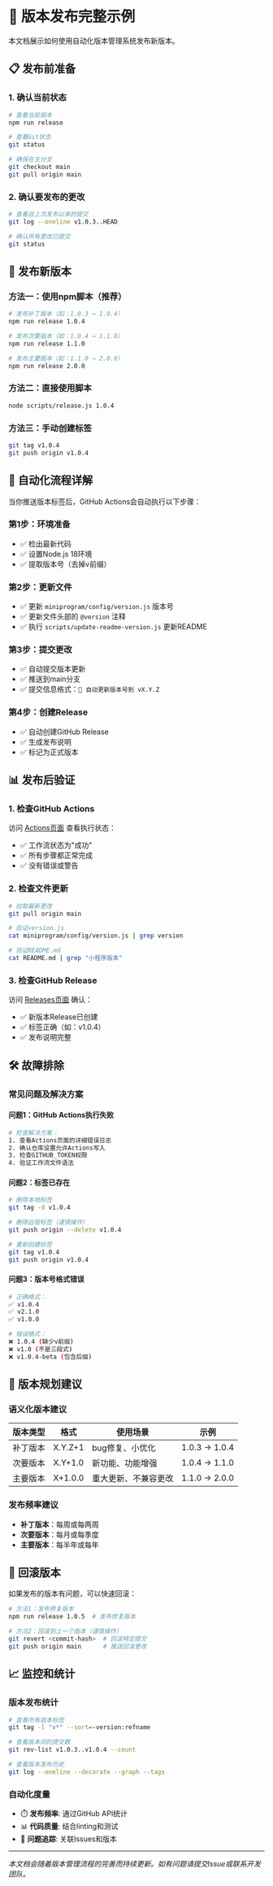 # 🎯 版本发布完整示例

本文档展示如何使用自动化版本管理系统发布新版本。

## 📋 发布前准备

### 1. 确认当前状态
```bash
# 查看当前版本
npm run release

# 查看Git状态
git status

# 确保在主分支
git checkout main
git pull origin main
```

### 2. 确认要发布的更改
```bash
# 查看自上次发布以来的提交
git log --oneline v1.0.3..HEAD

# 确认所有更改已提交
git status
```

## 🚀 发布新版本

### 方法一：使用npm脚本（推荐）
```bash
# 发布补丁版本（如：1.0.3 → 1.0.4）
npm run release 1.0.4

# 发布次要版本（如：1.0.4 → 1.1.0）
npm run release 1.1.0

# 发布主要版本（如：1.1.0 → 2.0.0）
npm run release 2.0.0
```

### 方法二：直接使用脚本
```bash
node scripts/release.js 1.0.4
```

### 方法三：手动创建标签
```bash
git tag v1.0.4
git push origin v1.0.4
```

## 🔄 自动化流程详解

当你推送版本标签后，GitHub Actions会自动执行以下步骤：

### 第1步：环境准备
- ✅ 检出最新代码
- ✅ 设置Node.js 18环境
- ✅ 提取版本号（去掉v前缀）

### 第2步：更新文件
- ✅ 更新 `miniprogram/config/version.js` 版本号
- ✅ 更新文件头部的 `@version` 注释
- ✅ 执行 `scripts/update-readme-version.js` 更新README

### 第3步：提交更改
- ✅ 自动提交版本更新
- ✅ 推送到main分支
- ✅ 提交信息格式：`🔖 自动更新版本号到 vX.Y.Z`

### 第4步：创建Release
- ✅ 自动创建GitHub Release
- ✅ 生成发布说明
- ✅ 标记为正式版本

## 📊 发布后验证

### 1. 检查GitHub Actions
访问 [Actions页面](https://github.com/your-username/Tourism_Management/actions) 查看执行状态：

- ✅ 工作流状态为"成功"
- ✅ 所有步骤都正常完成
- ✅ 没有错误或警告

### 2. 检查文件更新
```bash
# 拉取最新更改
git pull origin main

# 验证version.js
cat miniprogram/config/version.js | grep version

# 验证README.md
cat README.md | grep "小程序版本"
```

### 3. 检查GitHub Release
访问 [Releases页面](https://github.com/your-username/Tourism_Management/releases) 确认：

- ✅ 新版本Release已创建
- ✅ 标签正确（如：v1.0.4）
- ✅ 发布说明完整

## 🛠️ 故障排除

### 常见问题及解决方案

#### 问题1：GitHub Actions执行失败
```bash
# 检查解决方案：
1. 查看Actions页面的详细错误日志
2. 确认仓库设置允许Actions写入
3. 检查GITHUB_TOKEN权限
4. 验证工作流文件语法
```

#### 问题2：标签已存在
```bash
# 删除本地标签
git tag -d v1.0.4

# 删除远程标签（谨慎操作）
git push origin --delete v1.0.4

# 重新创建标签
git tag v1.0.4
git push origin v1.0.4
```

#### 问题3：版本号格式错误
```bash
# 正确格式：
✅ v1.0.4
✅ v2.1.0  
✅ v1.0.0

# 错误格式：
❌ 1.0.4 (缺少v前缀)
❌ v1.0 (不是三段式)
❌ v1.0.4-beta (包含后缀)
```

## 📝 版本规划建议

### 语义化版本建议

| 版本类型 | 格式 | 使用场景 | 示例 |
|---------|------|---------|------|
| 补丁版本 | X.Y.Z+1 | bug修复、小优化 | 1.0.3 → 1.0.4 |
| 次要版本 | X.Y+1.0 | 新功能、功能增强 | 1.0.4 → 1.1.0 |
| 主要版本 | X+1.0.0 | 重大更新、不兼容更改 | 1.1.0 → 2.0.0 |

### 发布频率建议
- **补丁版本**：每周或每两周
- **次要版本**：每月或每季度
- **主要版本**：每半年或每年

## 🔄 回滚版本

如果发布的版本有问题，可以快速回滚：

```bash
# 方法1：发布修复版本
npm run release 1.0.5  # 发布修复版本

# 方法2：回滚到上一个版本（谨慎操作）
git revert <commit-hash>  # 回滚特定提交
git push origin main      # 推送回滚更改
```

## 📈 监控和统计

### 版本发布统计
```bash
# 查看所有版本标签
git tag -l "v*" --sort=-version:refname

# 查看版本间的提交数
git rev-list v1.0.3..v1.0.4 --count

# 查看版本发布历史
git log --oneline --decorate --graph --tags
```

### 自动化度量
- ⏱️ **发布频率**: 通过GitHub API统计
- 📊 **代码质量**: 结合linting和测试
- 🐛 **问题追踪**: 关联Issues和版本

---

*本文档会随着版本管理流程的完善而持续更新。如有问题请提交Issue或联系开发团队。*
